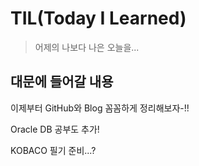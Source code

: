 # TIL(Today I Learned)

> 어제의 나보다 나은 오늘을...



## 대문에 들어갈 내용

이제부터 GitHub와 Blog 꼼꼼하게 정리해보자-!!

Oracle DB 공부도 추가!

KOBACO 필기 준비...?
